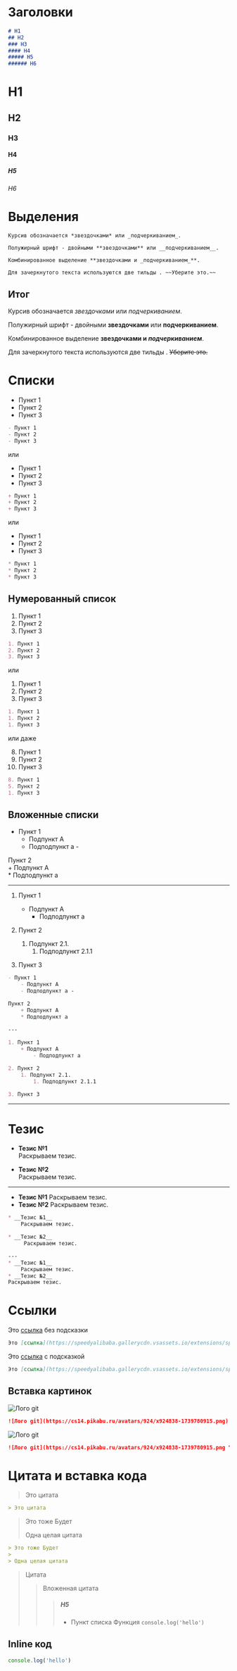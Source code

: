 # Заголовки

```md
# H1
## H2
### H3
#### H4
##### H5
###### H6
```

# H1
## H2
### H3
#### H4
##### H5
###### H6
# Выделения
```
Курсив обозначается *звездочками* или _подчеркиванием_.

Полужирный шрифт - двойными **звездочками** или __подчеркиванием__.

Комбинированное выделение **звездочками и _подчеркиванием_**.

Для зачеркнутого текста используются две тильды . ~~Уберите это.~~
```
## Итог
Курсив обозначается *звездочками* или _подчеркиванием_.

Полужирный шрифт - двойными **звездочками** или __подчеркиванием__.

Комбинированное выделение **звездочками и _подчеркиванием_**.

Для зачеркнутого текста используются две тильды . ~~Уберите это.~~

# Списки

- Пункт 1 
- Пункт 2 
- Пункт 3 

```md
- Пункт 1 
- Пункт 2 
- Пункт 3 
```

или 

+ Пункт 1 
+ Пункт 2 
+ Пункт 3 

```md
+ Пункт 1 
+ Пункт 2 
+ Пункт 3 
```

или 

* Пункт 1 
* Пункт 2 
* Пункт 3

```md
* Пункт 1 
* Пункт 2 
* Пункт 3
```

## Нумерованный список

1. Пункт 1 
2. Пункт 2 
3. Пункт 3 

```md
1. Пункт 1 
2. Пункт 2 
3. Пункт 3 
```

или 

1. Пункт 1 
1. Пункт 2 
1. Пункт 3 

```md
1. Пункт 1 
1. Пункт 2 
1. Пункт 3 
```

или даже

8. Пункт 1 
5. Пункт 2 
1. Пункт 3

```md
8. Пункт 1 
5. Пункт 2 
1. Пункт 3
```

## Вложенные списки
- Пункт 1         
    - Подпункт A                 
    - Подподпункт a - 

Пункт 2         
    + Подпункт A                 
    * Подподпункт a 
    
--- 

1. Пункт 1         
    + Подпункт A                 
        - Подподпункт a 

2. Пункт 2         
    1. Подпункт 2.1.                 
        1. Подподпункт 2.1.1

3. Пункт 3 

```md
- Пункт 1         
    - Подпункт A                 
    - Подподпункт a - 

Пункт 2         
    + Подпункт A                 
    * Подподпункт a 
    
--- 

1. Пункт 1         
    + Подпункт A                 
        - Подподпункт a 

2. Пункт 2         
    1. Подпункт 2.1.                 
        1. Подподпункт 2.1.1

3. Пункт 3 
```
---

# Тезис
* __Тезис №1__     
    Раскрываем тезис. 

* __Тезис №2__    
     Раскрываем тезис. 

--- 
* __Тезис №1__ 
    Раскрываем тезис. 
* __Тезис №2__ 
Раскрываем тезис.

```md
* __Тезис №1__     
    Раскрываем тезис. 

* __Тезис №2__    
     Раскрываем тезис. 

--- 
* __Тезис №1__ 
    Раскрываем тезис. 
* __Тезис №2__ 
Раскрываем тезис.
```

# Ссылки 
Это [ссылка](https://speedyalibaba.gallerycdn.vsassets.io/extensions/speedyalibaba/alabagitstashextension/1.0/1525460428475/Microsoft.VisualStudio.Services.Icons.Default) без подсказки

```md
Это [ссылка](https://speedyalibaba.gallerycdn.vsassets.io/extensions/speedyalibaba/alabagitstashextension/1.0/1525460428475/Microsoft.VisualStudio.Services.Icons.Default) без подсказки
```


Это [ссылка](https://speedyalibaba.gallerycdn.vsassets.io/extensions/speedyalibaba/alabagitstashextension/1.0/1525460428475/Microsoft.VisualStudio.Services.Icons.Default "Лого gitHub") с подсказкой
```md
Это [ссылка](https://speedyalibaba.gallerycdn.vsassets.io/extensions/speedyalibaba/alabagitstashextension/1.0/1525460428475/Microsoft.VisualStudio.Services.Icons.Default "Лого gitHub") с подсказкой
```

## Вставка картинок
![Лого git](https://cs14.pikabu.ru/avatars/924/x924838-1739780915.png)

```md
![Лого git](https://cs14.pikabu.ru/avatars/924/x924838-1739780915.png)
```

![Лого git](https://cs14.pikabu.ru/avatars/924/x924838-1739780915.png "Лого git")

```md
![Лого git](https://cs14.pikabu.ru/avatars/924/x924838-1739780915.png "Лого git")
```

# Цитата и вставка кода

> Это цитата
```md
> Это цитата
```

> Это тоже Будет 
> 
> Одна целая цитата 

```md
> Это тоже Будет 
> 
> Одна целая цитата 
```

> Цитата
>> Вложенная цитата
>>> ##### H5
>>> * Пункт списка
>>> Функция `console.log('hello')`

## Inline код
```js
console.log('hello')
```

